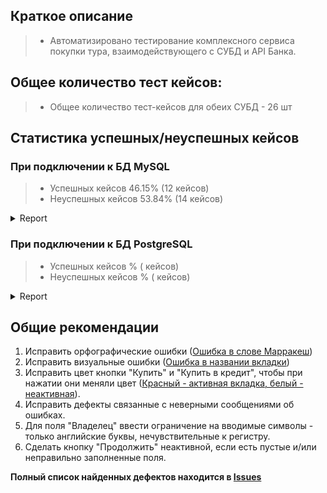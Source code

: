 ## Краткое описание
> * Автоматизировано тестирование комплексного сервиса покупки тура, взаимодействующего с СУБД и API Банка.
## Общее количество тест кейсов: 
> * Общее количество тест-кейсов для обеих СУБД - 26 шт
## Статистика успешных/неуспешных кейсов

### При подключении к БД MySQL
> * Успешных кейсов 46.15% (12 кейсов)
> * Неуспешных кейсов 53.84% (14 кейсов)
<details>
   <summary>Report</summary>

</details>

### При подключении к БД PostgreSQL
> * Успешных кейсов % ( кейсов)
> * Неуспешных кейсов % ( кейсов)
<details>
   <summary>Report</summary>

</details>

## Общие рекомендации
1. Исправить орфографические ошибки ([Ошибка в слове Марракеш]())
2. Исправить визуальные ошибки ([Ошибка в названии вкладки]()) 
3. Исправить цвет кнопки "Купить" и "Купить в кредит", чтобы при нажатии они меняли цвет ([Красный - активная вкладка, белый - неактивная]()).
3. Исправить дефекты связанные с неверными сообщениями об ошибках.
4. Для поля "Владелец" ввести ограничение на вводимые символы - только английские буквы, нечувствительные к регистру.
5. Сделать кнопку "Продолжить" неактивной, если есть пустые и/или неправильно заполненные поля.

**Полный список найденных дефектов находится в [Issues]()**
